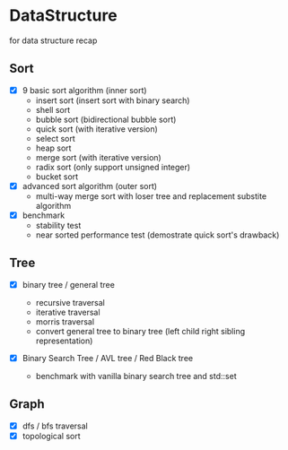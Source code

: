 # DataStructure
for data structure recap

## Sort

- [x] 9 basic sort algorithm (inner sort)
  - insert sort (insert sort with binary search)
  - shell sort
  - bubble sort (bidirectional bubble sort)
  - quick sort (with iterative version)
  - select sort
  - heap sort
  - merge sort (with iterative version)
  - radix sort (only support unsigned integer)
  - bucket sort
- [x] advanced sort algorithm (outer sort)
  - multi-way merge sort with loser tree and replacement substite algorithm
- [x] benchmark 
  - stability test
  - near sorted performance test (demostrate quick sort's drawback)

## Tree

- [x] binary tree / general tree 
  - recursive traversal
  - iterative traversal
  - morris traversal
  - convert general tree to binary tree (left child right sibling representation)

- [x] Binary Search Tree / AVL tree / Red Black tree
  - benchmark with vanilla binary search tree and std::set<int>

## Graph
- [x] dfs / bfs traversal
- [x] topological sort